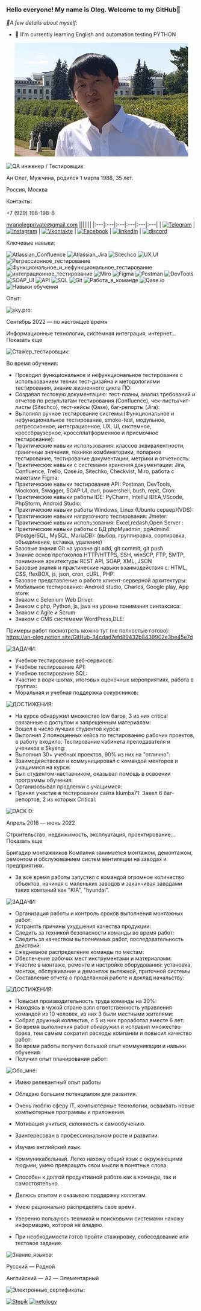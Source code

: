 ### Hello everyone! My name is Oleg. Welcome to my GitHub👋 ###

*🤗A few details about myself:*
+ 🌱 II’m currently learning English and automation testing PYTHON


<div align="center">
<img src = "https://github.com/mranolegprivate/anoleg_rezume/blob/main/assets/rezume.jpg?raw=true"/>
</div>

![QA инженер / Тестировщик](https://img.shields.io/badge/-QA_инженер_/_Тестировщик_(web,_api,_SQL,_android,_frontend,_backend)-090909?style=for-the-badge&logoColor=47C5FB)

Ан Олег,
Мужчина,
родился 1 марта 1988, 35 лет.

Россия, Москва

Контакты:

+7 (929) 198-198-8

mranolegprivate@gmail.com
|||||||
|:---|:---|:---|:---|:---|:---|
| [![Telegram](https://img.shields.io/badge/-Telegram-090909?style=for-the-badge&logo=telegram&logoColor=27A0D9)](https://t.me/mranolegprivate) | [![Instagram](https://img.shields.io/badge/-Instagram-090909?style=for-the-badge&logo=instagram&logoColor=B4068E)](https://www.instagram.com/mranolegprivate) | [![Vkontakte](https://img.shields.io/badge/-Vkontakte-090909?style=for-the-badge&logo=Vk&logoColor=4F7DB3)](https://vk.com/mranolegprivate) | [![Facebook](https://img.shields.io/badge/-Facebook-090909?style=for-the-badge&logo=Facebook&logoColor=1195F5)](https://www.facebook.com/mranolegprivate) | [![linkedin](https://img.shields.io/badge/-linkedin-090909?style=for-the-badge&logo=linkedin&logoColor=1195F5)](https://www.linkedin.com/in/an-oleg/) | [![discord](https://img.shields.io/badge/-discord-090909?style=for-the-badge&logo=discord&logoColor=27A0D9)](https://discord.com/mranolegprivate) 








Ключевые навыки:

![Atlassian_Confluence](https://img.shields.io/badge/-Atlassian_Confluence-090909?style=for-the-badge&logoColor=47C5FB)
![Atlassian_Jira](https://img.shields.io/badge/-Atlassian_Jira-090909?style=for-the-badge&logoColor=47C5FB)
![Sitechco](https://img.shields.io/badge/-Sitechco-090909?style=for-the-badge&logoColor=47C5FB)
![UX,UI](https://img.shields.io/badge/-UX,UI-090909?style=for-the-badge&logoColor=47C5FB)
![Регрессионное_тестирование](https://img.shields.io/badge/-Регрессионное_тестирование-090909?style=for-the-badge&logoColor=47C5FB)
![Функциональное_и_нефункциональное_тестирование](https://img.shields.io/badge/-Функциональное_и_нефункциональное_тестирование-090909?style=for-the-badge&logoColor=47C5FB)
![интеграционное_тестирование](https://img.shields.io/badge/-интеграционное_тестирование-090909?style=for-the-badge&logoColor=47C5FB)
![Miro](https://img.shields.io/badge/-Miro-090909?style=for-the-badge&logoColor=47C5FB)
![Figma](https://img.shields.io/badge/-Figma-090909?style=for-the-badge&logoColor=47C5FB)
![Postman](https://img.shields.io/badge/-Postman-090909?style=for-the-badge&logoColor=47C5FB)
![DevTools](https://img.shields.io/badge/-DevTools-090909?style=for-the-badge&logoColor=47C5FB)
![SOAP_UI](https://img.shields.io/badge/-SOAP_UI-090909?style=for-the-badge&logoColor=47C5FB)
![API](https://img.shields.io/badge/-API-090909?style=for-the-badge&logoColor=47C5FB)
![SQL](https://img.shields.io/badge/-SQL-090909?style=for-the-badge&logoColor=47C5FB)
![Git](https://img.shields.io/badge/-Git-090909?style=for-the-badge&logoColor=47C5FB)
![Работа_в_команде](https://img.shields.io/badge/-Работа_в_команде-090909?style=for-the-badge&logoColor=47C5FB)
![Qase.io](https://img.shields.io/badge/-Qase.io-090909?style=for-the-badge&logoColor=47C5FB)
![Навыки обучения](https://img.shields.io/badge/-Навыки_обучения-090909?style=for-the-badge&logoColor=47C5FB)

Опыт:

![sky.pro:](https://img.shields.io/badge/-Skyeng/Skypro_крупнейший_онлайн—университет:-090909?style=for-the-badge&Color=1195F5)

Сентябрь 2022 — по настоящее время

Информационные технологии, системная интеграция, интернет... Показать еще

![Стажер_тестировщик:](https://img.shields.io/badge/-Стажер_тестировщик:-090909?style=for-the-badge&Color=1195F5)

Во время обучения:

- Проводил функциональное и нефункциональное тестирование с использованием техник тест-дизайна и методологиями тестирования, знание жизненного цикла ПО:
- Создавал тестовую документацию: тест-планы, анализ требований и отчетов по результатам тестирования (Confluence), чек-листы/чит-листы (Sitechco), тест-кейсы (Qase), баг-репорты (Jira):
- Выполнял ручное тестирование системы:(Функциональное и нефункциональное тестирование, smoke-test, модульное, регрессионное, интеграционное, UX, UI, системное, кроссбраузерное, кроссплатформенное и приемочное тестирование):
- Практические навыки использования: классов эквивалентности, граничные значения, техники комбинаторики, попарное тестирование, тестирование документации, метрики и отчетность:
- Практические навыки с системами хранения документации: Jira, Confluence,
Trello, Qase.io, Sitechko, Checkvist, Miro, работа с макетами Figma:
- Практические навыки тестирования API: Postman, DevTools, Mockoon, Swagger, SOAP UI, curl, powershell, bush, repit, Cron:
- Практические навыки работы IDE: PyCharm, IntelliJ IDEA,VScode, PhpStorm, Android Studio:
- Практические навыки работы Windows, Linux (Ubuntu сервер)(VDS):
- Практические навыки нагрузочного тестирования: Jmeter:
- Практические навыки использования: Excel,redash,Open Server :
- Практические навыки работы с БД phpMyadmin, pgAdmin4: (PostgerSQL, MySQL, MariaDB): (выбор, группировка, сортировка, объединение, вставка, удаление)
- Базовые знания Git на уровне git add, git commit, git push
- Знание основ протоколов HTTP/HTTPS, SSH, winSCP, FTP, SMTP, понимание архитектуры REST API, SOAP, XML, JSON
- Базовые знания и практические навыки взаимодействия c: HTML, CSS, flexBOX, js, json, cron, cURL, PHP:
- Базовое представление о работе клиент-серверной архитектуры:
- Мобильное тестирование: Android studio, Charles, Google play, App store:
- Знаком с Selenium Web Driver.
- Знаком с php, Python, js, java на уровне понимания синтаксиса:
- Знаком с Agile и Scrum
- Знаком с CMS системами WordPress,DLE:

Примеры работ посмотреть можно тут (не полностью готово):
https://an-oleg.notion.site/GitHub-34cdad7efd89432b8439902e3be45e7d

![ЗАДАЧИ:](https://img.shields.io/badge/-ЗАДАЧИ:-090909?style=for-the-badge&Color=1195F5)
- Учебное тестирование веб-сервисов:
- Учебное тестирование API:
- Учебное тестирование SQL:
- Участие в ворк-шопах, итоговых оценочных мероприятиях, работа в группах:
- Моральная и учебная поддержка сокурсников:

![ДОСТИЖЕНИЯ:](https://img.shields.io/badge/-ДОСТИЖЕНИЯ:-090909?style=for-the-badge&Color=1195F5)
- На курсе обнаружил множество low багов, 3 из них critical связанные с доступом к запрещенным материалам:
- Вошел в число лучших студентов курса:
- Выполнил 2 полноценных кейса по тестированию рабочих проектов, в работу входило: Тестирование кабинета преподавателя и учеников в Skyeng:
- Выполнил 30+ учебных проектов, 90% из них на "отлично":
- Взаимодействовал и коммуницировал с командой менторов и учащимися на курсе:
- Был студентом-наставником, оказывал помощь в освоении программы обучения:
- Организовывал продленки с учащимися:
- Принял участие в тестировании сайта klumba71: Завел 6 баг-репортов, 2 из которых Critical:


![DACK D:](https://img.shields.io/badge/-DACK_D,_Южная_Корея:-090909?style=for-the-badge&Color=1195F5)

Апрель 2016 — июнь 2022

Строительство, недвижимость, эксплуатация, проектирование... Показать еще

Бригадир монтажников
Компания занимается монтажом, демонтажом, ремонтом и обслуживанием систем вентиляции на заводах и предприятиях.
- За всё время работы запустил с командой огромное количество объектов, начиная с маленьких заводов и заканчивая заводами таких компаний как "KIA", "hyundai".

![ЗАДАЧИ:](https://img.shields.io/badge/-ЗАДАЧИ:-090909?style=for-the-badge&Color=1195F5)
- Организация работы и контроль сроков выполнения монтажных работ:
- Устранять причины ухудшения качества продукции:
- Следить за техникой безопасности команды во время работ:
- Следить за качеством выполняемых работ, последовательность действий:
- Ежедневное распределение команды по местам:
- Обеспечение рабочих мест инструментами и материалами:
- Участие в монтаже, ремонте и настройке оборудования: установка, монтаж, обслуживание и демонтаж вытяжной, приточной системы
- Составление отчета о проделанной работе и доклад начальству:

![ДОСТИЖЕНИЯ:](https://img.shields.io/badge/-ДОСТИЖЕНИЯ:-090909?style=for-the-badge&Color=1195F5)

- Повысил производительность труда команды на 30%:
- Находясь в чужой стране взял ответственность управления командой из 10 человек, из них 3 были местными жителями:
- Собрал дружный коллектив, с 5 из них проработал вместе 6 лет:
- Во время выполнения работ обнаружил и исправил множество брака, тем самым сократил расходы компании и повысил качество работ:
- Во время работы получил большой опыт коммуникации и навыки обучения:
- Получил опыт планирования работ:


![Обо_мне:](https://img.shields.io/badge/-Обо_мне:-090909?style=for-the-badge&Color=1195F5)

- Имею релевантный опыт работы
- Обладаю большим потенциалом для развития.
- Очень люблю сферу IT, компьютерные технологии, осваивать новые компьютерные программы и приложения.
- Мотивация учиться, склонность к самообучению.
- Заинтересован в профессиональном росте и развитии.
- Изучаю английский язык.
- Коммуникабельный. Легко нахожу общий язык с окружающими людьми, умею превращать свои мысли в понятные слова.
- Способен к долгой продуктивной работе как в команде, так и самостоятельно.
- Делюсь опытом и оказываю поддержку коллегам.
- Умею рационально распределять свое время.
- Уверенно пользуюсь техникой и поисковыми системами нахожу информацию, которой не владею.

- При необходимости готов пройти стажировку, собеседование или тестовое задание.

![Знание_языков:](https://img.shields.io/badge/-Знание_языков:-090909?style=for-the-badge&Color=1195F5)

Русский — Родной

Английский — A2 — Элементарный


![Электронные_сертификаты:](https://img.shields.io/badge/-Электронные_сертификаты:-090909?style=for-the-badge&Color=1195F5)

[![Stepik](https://img.shields.io/badge/-Stepik-090909?style=for-the-badge&logo=stepik&logoColor=4F7DB3)](https://stepik.org/users/524779521/certificates)
[![netology](https://img.shields.io/badge/-netology-090909?style=for-the-badge&logo=netology&logoColor=4F7DB3)](https://netology.ru/sharing/b6507cbb53e268fcf74f740f0bbebfc6?utm_source=social&utm_campaign=achievements)


